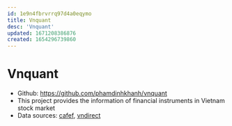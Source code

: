 ```yaml
---
id: 1e9n4fbrvrrq97d4a0eqymo
title: Vnquant
desc: 'Vnquant'
updated: 1671208386876
created: 1654296739860
---
```

# Vnquant

- Github: https://github.com/phamdinhkhanh/vnquant
- This project provides the information of financial instruments in Vietnam stock market
- Data sources: [cafef](https://s.cafef.vn/du-lieu.chn), [vndirect](https://dstock.vndirect.com.vn/)